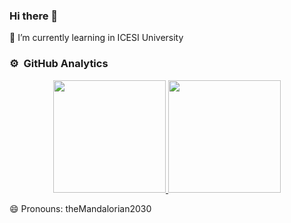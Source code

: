 ### Hi there 👋
🌱 I’m currently learning in ICESI University

### ⚙️ &nbsp;GitHub Analytics

<p align="center">
<a href="https://github.com/GeorgeU2030">
  <img height="180em" src="https://github-readme-stats-eight-theta.vercel.app/api?username=GeorgeU2030&show_icons=true&theme=algolia&include_all_commits=true&count_private=true"/>
  <img height="180em" src="https://github-readme-stats-eight-theta.vercel.app/api/top-langs/?username=GeorgeU2030&layout=compact&langs_count=8&theme=algolia"/>
</a>
</p>

😄 Pronouns: theMandalorian2030
